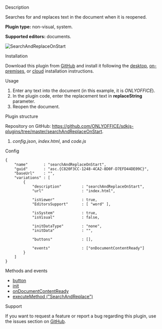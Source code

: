 Description

Searches for and replaces text in the document when it is reopened.

**Plugin type:** non-visual, system.

**Supported editors:** documents.

![SearchAndReplaceOnStart](/plugins/gifs/search-and-replace-on-start.gif)

Installation

Download this plugin from [GitHub](https://github.com/ONLYOFFICE/sdkjs-plugins/tree/master/searchAndReplaceOnStart) and install it following the [desktop](/plugin/installation/desktop), [on-premises](/plugin/installation/onpremises), or [cloud](/plugin/installation/cloud) installation instructions.

Usage

1. Enter any text into the document (in this example, it is *ONLYOFFICE*).
2. In the plugin code, enter the replacement text in **replaceString** parameter.
3. Reopen the document.

Plugin structure

Repository on GitHub: <https://github.com/ONLYOFFICE/sdkjs-plugins/tree/master/searchAndReplaceOnStart>.

1. *config.json*, *index.html*, and *code.js*

Config

```
{
    "name"       : "searchAndReplaceOnStart",
    "guid"       : "asc.{C820F3CC-1248-4CA2-8D0F-D7EFD44DE09C}",
    "baseUrl"    : "",
    "variations" : [
        {
            "description"         : "searchAndReplaceOnStart",
            "url"                 : "index.html",

            "isViewer"            : true,
            "EditorsSupport"      : [ "word" ],

            "isSystem"            : true,
            "isVisual"            : false,

            "initDataType"        : "none",
            "initData"            : "",

            "buttons"             : [],

            "events"              : ["onDocumentContentReady"]
        }
    ]
}
```

Methods and events

* [button](/plugin/events/button)
* [init](/plugin/events/init)
* [onDocumentContentReady](/plugin/events/ondocumentcontentready)
* [executeMethod ("SearchAndReplace")](/plugin/executemethod/text/searchandreplace)

Support

If you want to request a feature or report a bug regarding this plugin, use the issues section on [GitHub](https://github.com/ONLYOFFICE/sdkjs-plugins/issues).
